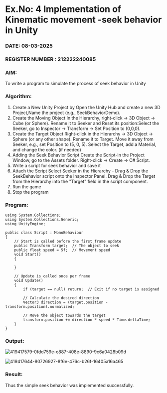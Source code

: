 # Ex.No: 4  Implementation of Kinematic movement -seek behavior in Unity
### DATE: 08-03-2025                                                                           
### REGISTER NUMBER : 212222240085
### AIM: 
To write a program to simulate the process of seek behavior in Unity 
### Algorithm:
1. Create a New Unity Project by Open the  Unity Hub and create a new 3D Project,Name the project (e.g., SeekBehaviorDemo).
2. Create the Moving Object
   In the Hierarchy, right-click → 3D Object → Cube (or Sphere).
   Rename it to Seeker and Reset its position:Select the Seeker, go to Inspector → Transform → Set Position to (0,0,0).
3. Create the Target Object
   Right-click in the Hierarchy → 3D Object → Sphere (or any other shape).
   Rename it to Target. Move it away from Seeker, e.g., set Position to (5, 0, 5).
   Select the Target, add a Material, and change the color. (if needed) 
4. Adding the Seek Behavior Script
   Create the Script-In the Project Window, go to the Assets folder.
   Right-click → Create → C# Script.
5. Write a script for seek behavior and save it
6. Attach the Script
   Select Seeker in the Hierarchy - Drag & Drop the SeekBehavior script onto the Inspector Panel.
   Drag & Drop the Target from the Hierarchy into the "Target" field in the script component.
12. Run the game 
13. Stop the program
    
### Program:
```
using System.Collections;
using System.Collections.Generic;
using UnityEngine;

public class Script : MonoBehaviour
{
    // Start is called before the first frame update
    public Transform target;  // The object to seek
    public float speed = 5f;  // Movement speed
    void Start()
    {
        
    }

    // Update is called once per frame
    void Update()
    {
        if (target == null) return;  // Exit if no target is assigned

        // Calculate the desired direction
        Vector3 direction = (target.position - transform.position).normalized;

        // Move the object towards the target
        transform.position += direction * speed * Time.deltaTime;
    }
}
```
### Output:


![419417579-0fdd759e-c887-408e-8890-9c6a0428b09d](https://github.com/user-attachments/assets/f4fa0b94-ba45-49cc-ae78-7f1403c3e12b)


![419417644-80726927-8f6e-476c-b26f-16405a16a465](https://github.com/user-attachments/assets/24858a6b-826b-4c21-b060-a1a234a48861)





### Result:
Thus the simple seek behavior was implemented successfully.
